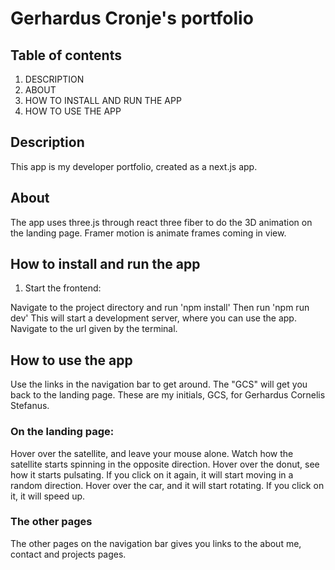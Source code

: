 # Gerhardus Cronje's portfolio

## Table of contents

1. DESCRIPTION
2. ABOUT
3. HOW TO INSTALL AND RUN THE APP
4. HOW TO USE THE APP

## Description

This app is my developer portfolio, created as a next.js app.

## About

The app uses three.js through react three fiber to do the 3D animation on the landing page.
Framer motion is animate frames coming in view.

## How to install and run the app

1. Start the frontend:

Navigate to the project directory and run 'npm install'
Then run 'npm run dev'
This will start a development server, where you can use the app.
Navigate to the url given by the terminal.

## How to use the app

Use the links in the navigation bar to get around. The "GCS" will get you back to the landing page.
These are my initials, GCS, for Gerhardus Cornelis Stefanus.

### On the landing page:

Hover over the satellite, and leave your mouse alone. Watch how the satellite starts spinning in the opposite direction.
Hover over the donut, see how it starts pulsating. If you click on it again, it will start moving in a random direction.
Hover over the car, and it will start rotating. If you click on it, it will speed up.

### The other pages

The other pages on the navigation bar gives you links to the about me, contact and projects pages.
